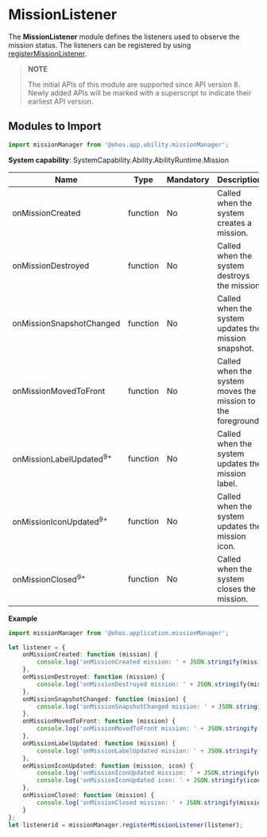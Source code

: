 # MissionListener

The **MissionListener** module defines the listeners used to observe the mission status. The listeners can be registered by using [registerMissionListener](js-apis-application-missionManager.md#missionmanagerregistermissionlistener).

> **NOTE**
> 
> The initial APIs of this module are supported since API version 8. Newly added APIs will be marked with a superscript to indicate their earliest API version.

## Modules to Import

```ts
import missionManager from '@ohos.app.ability.missionManager';
```

**System capability**: SystemCapability.Ability.AbilityRuntime.Mission

| Name       | Type                | Mandatory| Description                                                        |
| ----------- | -------- | ---- | ------------------------------------------------------------ |
| onMissionCreated    | function               | No  | Called when the system creates a mission.                               |
| onMissionDestroyed   | function               | No  | Called when the system destroys the mission.|
| onMissionSnapshotChanged   | function               | No  | Called when the system updates the mission snapshot.|
| onMissionMovedToFront   | function               | No  | Called when the system moves the mission to the foreground.|
| onMissionLabelUpdated<sup>9+</sup>   | function               | No  | Called when the system updates the mission label.|
| onMissionIconUpdated<sup>9+</sup>   | function               | No  | Called when the system updates the mission icon.|
| onMissionClosed<sup>9+</sup>   | function               | No  | Called when the system closes the mission.|

**Example**
```ts
import missionManager from '@ohos.application.missionManager';

let listener = {
    onMissionCreated: function (mission) {
        console.log('onMissionCreated mission: ' + JSON.stringify(mission));
    },
    onMissionDestroyed: function (mission) {
        console.log('onMissionDestroyed mission: ' + JSON.stringify(mission));
    },
    onMissionSnapshotChanged: function (mission) {
        console.log('onMissionSnapshotChanged mission: ' + JSON.stringify(mission));
    },
    onMissionMovedToFront: function (mission) {
        console.log('onMissionMovedToFront mission: ' + JSON.stringify(mission));
    },
    onMissionLabelUpdated: function (mission) {
        console.log('onMissionLabelUpdated mission: ' + JSON.stringify(mission));
    },
    onMissionIconUpdated: function (mission, icon) {
        console.log('onMissionIconUpdated mission: ' + JSON.stringify(mission));
        console.log('onMissionIconUpdated icon: ' + JSON.stringify(icon));
    },
    onMissionClosed: function (mission) {
        console.log('onMissionClosed mission: ' + JSON.stringify(mission));
    }
};
let listenerid = missionManager.registerMissionListener(listener);
```

